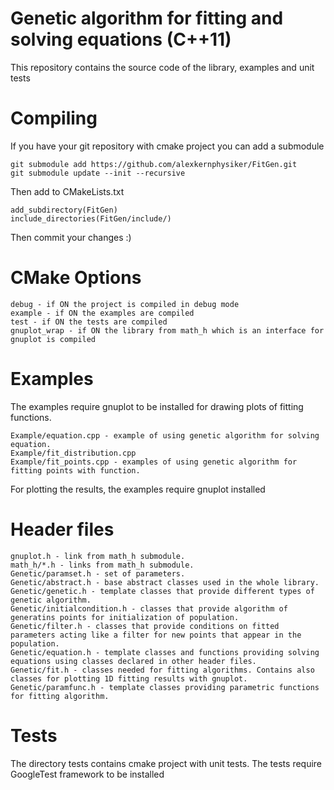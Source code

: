 Genetic algorithm for fitting and solving equations (C++11)
===========================================================
This repository contains the source code of the library, examples and unit tests


Compiling
=========
If you have your git repository with cmake project you can add a submodule

	git submodule add https://github.com/alexkernphysiker/FitGen.git
	git submodule update --init --recursive

Then add to CMakeLists.txt

	add_subdirectory(FitGen)
	include_directories(FitGen/include/)

Then commit your changes :)


CMake Options
=============
	debug - if ON the project is compiled in debug mode
	example - if ON the examples are compiled
	test - if ON the tests are compiled
	gnuplot_wrap - if ON the library from math_h which is an interface for gnuplot is compiled


Examples
========
The examples require gnuplot to be installed for drawing plots of fitting functions.

	Example/equation.cpp - example of using genetic algorithm for solving equation.
	Example/fit_distribution.cpp 
	Example/fit_points.cpp - examples of using genetic algorithm for fitting points with function.

For plotting the results, the examples require gnuplot installed


Header files
============
	gnuplot.h - link from math_h submodule.
	math_h/*.h - links from math_h submodule.
	Genetic/paramset.h - set of parameters.
	Genetic/abstract.h - base abstract classes used in the whole library.
	Genetic/genetic.h - template classes that provide different types of genetic algorithm.
	Genetic/initialcondition.h - classes that provide algorithm of generatins points for initialization of population.
	Genetic/filter.h - classes that provide conditions on fitted parameters acting like a filter for new points that appear in the population.
	Genetic/equation.h - template classes and functions providing solving equations using classes declared in other header files.
	Genetic/fit.h - classes needed for fitting algorithms. Contains also classes for plotting 1D fitting results with gnuplot.
	Genetic/paramfunc.h - template classes providing parametric functions for fitting algorithm.


Tests
=====
The directory tests contains cmake project with unit tests.
The tests require GoogleTest framework to be installed
